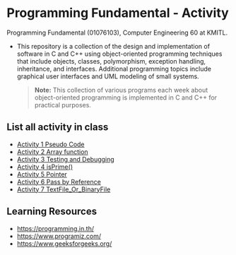 # Programming Fundamental - Activity
Programming Fundamental (01076103), Computer Engineering 60 at KMITL.

- This repository is a collection of the design and implementation of software in C and C++ using object-oriented programming techniques that include objects, classes, polymorphism, exception handling, inheritance, and interfaces. Additional programming topics include graphical user interfaces and UML modeling of small systems.

  > **Note:** This collection of various programs each week about object-oriented programming is implemented in C and C++ for practical purposes.

## List all activity in class  
- [Activity 1 Pseudo Code](activity-1)
- [Activity 2 Array function](activity-2)
- [Activity 3 Testing and Debugging](activity-3)
- [Activity 4 isPrime()](activity-4)
- [Activity 5 Pointer](activity-5)
- [Activity 6 Pass by Reference](activity-6)
- [Activity 7 TextFile_Or_BinaryFile](activity-7)
  
## Learning Resources
- https://programming.in.th/
- https://www.programiz.com/
- https://www.geeksforgeeks.org/
